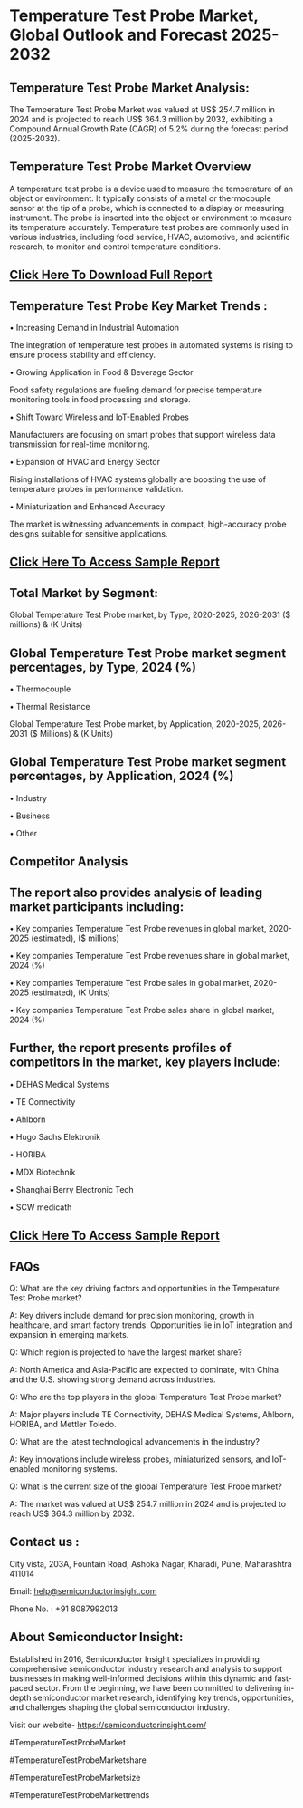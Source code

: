 Temperature Test Probe Market, Global Outlook and Forecast 2025-2032
=
Temperature Test Probe Market Analysis:
-
The Temperature Test Probe Market was valued at US$ 254.7 million in 2024 and is projected to reach US$ 364.3 million by 2032, exhibiting a Compound Annual Growth Rate (CAGR) of 5.2% during the forecast period (2025-2032).

Temperature Test Probe Market Overview
-
A temperature test probe is a device used to measure the temperature of an object or environment. It typically consists of a metal or thermocouple sensor at the tip of a probe, which is connected to a display or measuring instrument. The probe is inserted into the object or environment to measure its temperature accurately. Temperature test probes are commonly used in various industries, including food service, HVAC, automotive, and scientific research, to monitor and control temperature conditions.

[Click Here To Download Full Report](https://semiconductorinsight.com/report/temperature-test-probe-market/)
-
Temperature Test Probe Key Market Trends  :
-
•	Increasing Demand in Industrial Automation

The integration of temperature test probes in automated systems is rising to ensure process stability and efficiency.

•	Growing Application in Food & Beverage Sector

Food safety regulations are fueling demand for precise temperature monitoring tools in food processing and storage.

•	Shift Toward Wireless and IoT-Enabled Probes

Manufacturers are focusing on smart probes that support wireless data transmission for real-time monitoring.

•	Expansion of HVAC and Energy Sector

Rising installations of HVAC systems globally are boosting the use of temperature probes in performance validation.

•	Miniaturization and Enhanced Accuracy

The market is witnessing advancements in compact, high-accuracy probe designs suitable for sensitive applications.

[Click Here To Access Sample Report](https://semiconductorinsight.com/download-sample-report/?product_id=87984)
-
Total Market by Segment:
-
Global Temperature Test Probe market, by Type, 2020-2025, 2026-2031 ($ millions) & (K Units)

Global Temperature Test Probe market segment percentages, by Type, 2024 (%)
-
•	Thermocouple

•	Thermal Resistance

Global Temperature Test Probe market, by Application, 2020-2025, 2026-2031 ($ Millions) & (K Units)

Global Temperature Test Probe market segment percentages, by Application, 2024 (%)
-
•	Industry

•	Business

•	Other

Competitor Analysis
-
The report also provides analysis of leading market participants including:
-
•	Key companies Temperature Test Probe revenues in global market, 2020-2025 (estimated), ($ millions)

•	Key companies Temperature Test Probe revenues share in global market, 2024 (%)

•	Key companies Temperature Test Probe sales in global market, 2020-2025 (estimated), (K Units)

•	Key companies Temperature Test Probe sales share in global market, 2024 (%)

Further, the report presents profiles of competitors in the market, key players include:
-
•	DEHAS Medical Systems

•	TE Connectivity

•	Ahlborn

•	Hugo Sachs Elektronik

•	HORIBA

•	MDX Biotechnik

•	Shanghai Berry Electronic Tech

•	SCW medicath

[Click Here To Access Sample Report](https://semiconductorinsight.com/download-sample-report/?product_id=87984)
-
FAQs
-
Q: What are the key driving factors and opportunities in the Temperature Test Probe market?

A: Key drivers include demand for precision monitoring, growth in healthcare, and smart factory trends. Opportunities lie in IoT integration and expansion in emerging markets.

Q: Which region is projected to have the largest market share?

A: North America and Asia-Pacific are expected to dominate, with China and the U.S. showing strong demand across industries.

Q: Who are the top players in the global Temperature Test Probe market?

A: Major players include TE Connectivity, DEHAS Medical Systems, Ahlborn, HORIBA, and Mettler Toledo.

Q: What are the latest technological advancements in the industry?

A: Key innovations include wireless probes, miniaturized sensors, and IoT-enabled monitoring systems.

Q: What is the current size of the global Temperature Test Probe market?

A: The market was valued at US$ 254.7 million in 2024 and is projected to reach US$ 364.3 million by 2032.

Contact us : 
-
City vista, 203A, Fountain Road, Ashoka Nagar, Kharadi, Pune, Maharashtra 411014

Email: help@semiconductorinsight.com

Phone No. : +91 8087992013

About Semiconductor Insight:
-
Established in 2016, Semiconductor Insight specializes in providing comprehensive semiconductor industry research and analysis to support businesses in making well-informed decisions within this dynamic and fast-paced sector. From the beginning, we have been committed to delivering in-depth semiconductor market research, identifying key trends, opportunities, and challenges shaping the global semiconductor industry.

Visit our website- https://semiconductorinsight.com/

#TemperatureTestProbeMarket 

#TemperatureTestProbeMarketshare

#TemperatureTestProbeMarketsize

#TemperatureTestProbeMarkettrends 
 
 

